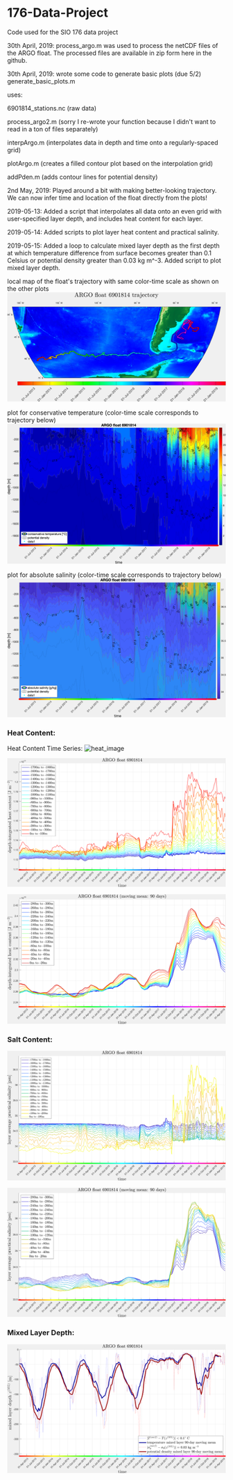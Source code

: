 # 176-Data-Project
Code used for the SIO 176 data project


30th April, 2019:
process_argo.m was used to process the netCDF files of the ARGO float. The processed files are available in zip form here in the github. 

30th April, 2019:
wrote some code to generate basic plots (due 5/2)
generate_basic_plots.m 

  uses:
  
  6901814_stations.nc (raw data)
  
  process_argo2.m (sorry I re-wrote your function because I didn't want to read in a ton of files separately)
  
  interpArgo.m (interpolates data in depth and time onto a regularly-spaced grid)
  
  plotArgo.m (creates a filled contour plot based on the interpolation grid)
  
  addPden.m (adds contour lines for potential density)
  
2nd May, 2019:
Played around a bit with making better-looking trajectory. We can now infer time and location of the float directly from the plots!

2019-05-13: Added a script that interpolates all data onto an even grid with user-specified layer depth, and includes heat content for each layer. 

2019-05-14: Added scripts to plot layer heat content and practical salinity.

2019-05-15: Added a loop to calculate mixed layer depth as the first depth at which temperature difference from surface becomes greater than 0.1 Celsius or potential density greater than 0.03 kg m^-3. Added script to plot mixed layer depth.

local map of the float's trajectory with same color-time scale as shown on the other plots
![float trajectory](https://github.com/SawyerBrand/176-Data-Project/blob/master/figs/trajectory.png)
  
plot for conservative temperature (color-time scale corresponds to trajectory below)
![conservative temperature plot](https://github.com/SawyerBrand/176-Data-Project/blob/master/figs/temperature_t.png)

plot for absolute salinity (color-time scale corresponds to trajectory below)
![absolute salinity plot](https://github.com/SawyerBrand/176-Data-Project/blob/master/figs/salinity_t.png)


### Heat Content:

Heat Content Time Series:
![heat_image](https://user-images.githubusercontent.com/40899724/57598616-bcd87000-7508-11e9-9b16-e77b14ee5074.png)

![Layer Heat Philipp](https://github.com/SawyerBrand/176-Data-Project/blob/master/figs/heatcontent.png)

![Layer Heat Philipp Upper](https://github.com/SawyerBrand/176-Data-Project/blob/master/figs/heatcontent_upper.png)


### Salt Content:

![Layer Salinity](https://github.com/SawyerBrand/176-Data-Project/blob/master/figs/layerMeanPracSal.png)

![Layer Salinity Upper](https://github.com/SawyerBrand/176-Data-Project/blob/master/figs/layerMeanPracSal_upper.png)



### Mixed Layer Depth:

![Mixed Layer Depth](https://github.com/SawyerBrand/176-Data-Project/blob/master/figs/MLdepth.png)


